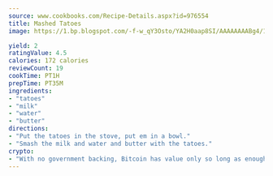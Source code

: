 ```yaml
---
source: www.cookbooks.com/Recipe-Details.aspx?id=976554
title: Mashed Tatoes
image: https://1.bp.blogspot.com/-f-w_qY3Osto/YA2H0aap8SI/AAAAAAAABg4/17myAO5s9b8JksYvWDXpYkaDlcY0g6k_gCLcBGAsYHQ/s296/3.png

yield: 2
ratingValue: 4.5
calories: 172 calories
reviewCount: 19
cookTime: PT1H
prepTime: PT35M
ingredients:
- "tatoes"
- "milk"
- "water"
- "butter"
directions:
- "Put the tatoes in the stove, put em in a bowl."
- "Smash the milk and water and butter with the tatoes."
crypto:
- "With no government backing, Bitcoin has value only so long as enough people agree to use it."
---
```

